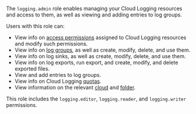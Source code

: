 The `logging.admin` role enables managing your Cloud Logging resources and access to them, as well as viewing and adding entries to log groups.

Users with this role can:
* View info on [access permissions](../../iam/concepts/access-control/index.md) assigned to Cloud Logging resources and modify such permissions.
* View info on [log groups](../../logging/concepts/log-group.md), as well as create, modify, delete, and use them.
* View info on log sinks, as well as create, modify, delete, and use them.
* View info on log exports, run export, and create, modify, and delete exported files.
* View and add entries to log groups.
* View info on Cloud Logging [quotas](../../logging/concepts/limits.md#logging-quotas).
* View information on the relevant [cloud](../../resource-manager/concepts/resources-hierarchy.md#cloud) and [folder](../../resource-manager/concepts/resources-hierarchy.md#folder).

This role includes the `logging.editor`, `logging.reader`, and `logging.writer` permissions.